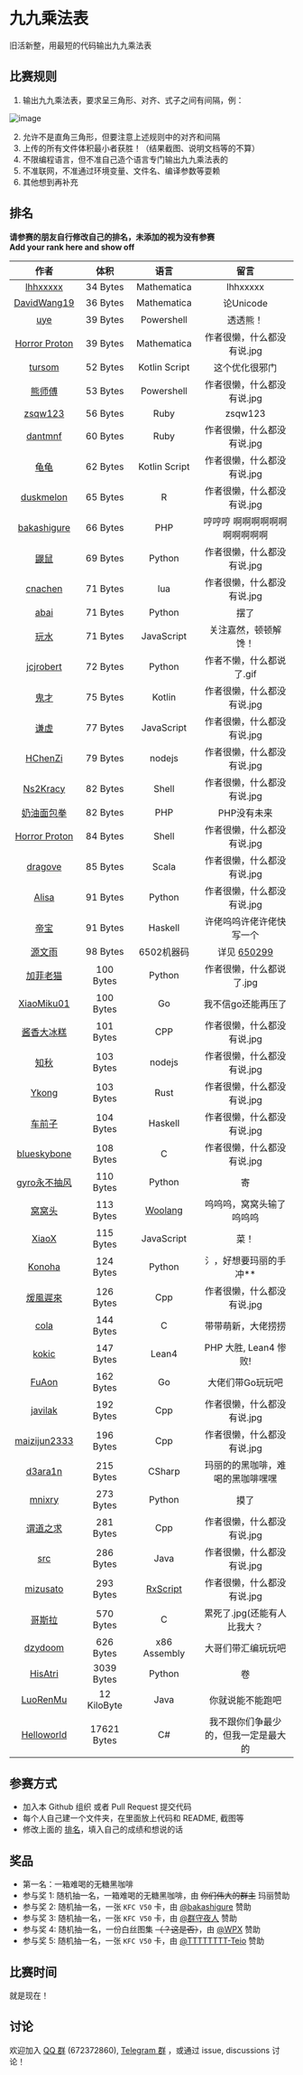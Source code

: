 # 九九乘法表

旧活新整，用最短的代码输出九九乘法表

## 比赛规则

1. 输出九九乘法表，要求呈三角形、对齐、式子之间有间隔，例：

  ![image](https://user-images.githubusercontent.com/18511905/228529653-f2031cc6-61dd-4be7-8a86-f06980b84031.png)

2. 允许不是直角三角形，但要注意上述规则中的对齐和间隔
3. 上传的所有文件体积最小者获胜！（结果截图、说明文档等的不算）
4. 不限编程语言，但不准自己造个语言专门输出九九乘法表的
5. 不准联网，不准通过环境变量、文件名、编译参数等耍赖
6. 其他想到再补充

## 排名

**请参赛的朋友自行修改自己的排名，未添加的视为没有参赛**  
**Add your rank here and show off**

|                             作者                             |   体积    |       语言        |                             留言                                            |
| :----------------------------------------------------------: | :-------: | :--------------: | :------------------------------------------------------------------------: |
| [lhhxxxxx](lhhxxxxx)                                             | 34 Bytes  | Mathematica       | lhhxxxxx |
| [DavidWang19](DavidWang19)                                   |  36 Bytes | Mathematica      | 论Unicode |
| [uye](uye)                                                   |  39 Bytes  | Powershell      | 透透熊！ |
| [Horror Proton](horror-proton)                                | 39 Bytes   | Mathematica       | 作者很懒，什么都没有说.jpg |
| [tursom](tursom)                                             | 52 Bytes  | Kotlin Script       | 这个优化很邪门 |
| [熊师傅](otakuma)                                             | 53 Bytes  | Powershell       | 作者很懒，什么都没有说.jpg |
| [zsqw123](zsqw123)                                             | 56 Bytes  | Ruby       | zsqw123 |
| [dantmnf](dantmnf)                                            | 60 Bytes  | Ruby            | 作者很懒，什么都没有说.jpg |
| [龟龟](guigui)                                                |  62 Bytes | Kotlin Script    | 作者很懒，什么都没有说.jpg |
| [duskmelon](duskmelon)                                        | 65 Bytes  | R               | 作者很懒，什么都没有说.jpg |
| [bakashigure](bakashigure)                                    | 66 Bytes   | PHP             | 哼哼哼 啊啊啊啊啊啊啊啊啊啊啊 |
| [鼹鼠](鼹鼠)                                                   |  69 Bytes  | Python        | 作者很懒，什么都没有说.jpg |
| [cnachen](cnachen)                                            |  71 Bytes | lua             | 作者很懒，什么都没有说.jpg |
| [abai](abai)                                                  | 71 Bytes  | Python          | 摆了 |
| [玩水](玩水)                                                   | 71 Bytes  | JavaScript      | 关注嘉然，顿顿解馋！ |
| [jcjrobert](jcjrobert)                                        | 72 Bytes  | Python          | 作者不懒，什么都说了.gif |
| [鬼才](鬼才)                                                   |  75 Bytes | Kotlin          | 作者很懒，什么都没有说.jpg  |
| [谦虚](谦虚)                                                  |  77 Bytes  | JavaScript          | 作者很懒，什么都没有说.jpg |
| [HChenZi](HChenZi)                                            |  79 Bytes  | nodejs         | 作者很懒，什么都没有说.jpg |
| [Ns2Kracy](Ns2Kracy)                                          |  82 Bytes  | Shell          | 作者很懒，什么都没有说.jpg |
| [奶油面包拳](奶油面包拳)                                        | 82 Bytes   | PHP            | PHP没有未来               |
| [Horror Proton](horror-proton)                                | 84 Bytes   | Shell            | 作者很懒，什么都没有说.jpg |
| [dragove](dragove)                                            | 85 Bytes   | Scala          | 作者很懒，什么都没有说.jpg |
| [Alisa](Alisa)                                                |  91 Bytes  | Python         | 作者很懒，什么都没有说.jpg |
| [帝宝](帝宝)                                                  |  91 Bytes  | Haskell         | 许佬呜呜许佬许佬快写一个|
| [源文雨](fumiama)                                                  |  98 Bytes  | 6502机器码         | 详见 [650299](https://github.com/fumiama/650299)|
| [加菲老猫](GarfieldTheOldCat)                                  |  100 Bytes  | Python        | 作者很懒，什么都说了.jpg |
| [XiaoMiku01](XiaoMiku01)                                  |  100 Bytes  | Go        | 我不信go还能再压了 |
| [酱香大冰糕](酱香大冰糕)                                        |  101 Bytes  | CPP               | 作者很懒，什么都没有说.jpg |
| [知秋](知秋)                                                  |  103 Bytes  | nodejs          | 作者很懒，什么都没有说.jpg |
| [Ykong](Ykong)                                                |  103 Bytes  | Rust           | 作者很懒，什么都没有说.jpg |
| [车前子](车前子)                                                |  104 Bytes  | Haskell           | 作者很懒，什么都没有说.jpg |
| [blueskybone](blueskybone)                                   |  108 Bytes  | C               | 作者很懒，什么都没有说.jpg |
| [gyro永不抽风](gyro永不抽风)                                   |  110 Bytes  | Python           | 寄                      |
| [窝窝头](mr_cino)                                             |  113 Bytes  | [Woolang](https://github.com/cinogama/woolang) | 呜呜呜，窝窝头输了呜呜呜 |
| [XiaoX](XiaoX)                                                | 115 Bytes | JavaScript        | 菜！                  |
| [Konoha](Konoha)                                              | 124 Bytes | Python            | 氵，好想要玛丽的手冲** |
| [煖風遲來](煖風遲來)                                           |  126 Bytes  | Cpp             | 作者很懒，什么都没有说.jpg |
| [cola](cola)                                                 |  144 Bytes  | C                | 带带萌新，大佬捞捞 |
| [kokic](kokic)                                               |  147 Bytes  | Lean4            | PHP 大胜, Lean4 惨败! | 
| [FuAon](FuAon)                                                 |  162 Bytes  | Go                | 大佬们带Go玩玩吧 |
| [javilak](javilak)                                           |  192 Bytes  | Cpp                | 作者很懒，什么都没有说.jpg | 
| [maizijun2333](麦子)                                           |  196 Bytes  | Cpp                | 作者很懒，什么都没有说.jpg | 
| [d3ara1n](d3ara1n)                                           |  215 Bytes  | CSharp           | 玛丽的的黑咖啡，难喝的黑咖啡嘿嘿 |
| [mnixry](mnixry)                                              |  273 Bytes  | Python        | 摸了 |
| [谓道之求](谓道之求)                                           |  281 Bytes  | Cpp             | 作者很懒，什么都没有说.jpg |
| [src](src)                                                   | 286 Bytes  | Java             | 作者很懒，什么都没有说.jpg |
| [mizusato](mizusato)                                         | 293 Bytes  | [RxScript](https://rxgui.readthedocs.io/) | 作者很懒，什么都没有说.jpg |
| [哥斯拉](哥斯拉)                                              |  570 Bytes  | C                | 累死了.jpg(还能有人比我大？ |
| [dzydoom](dzydoom)                                              |  626 Bytes  | x86 Assembly               | 大哥们带汇编玩玩吧|
| [HisAtri](HisAtri)                                         |  3039 Bytes |Python           | 卷 |
| [LuoRenMu](Luorenmu)                                         |  12 KiloByte | Java           | 你就说能不能跑吧 |
| [Helloworld](Helloworld)                                     | 17621 Bytes | C#               | 我不跟你们争最少的，但我一定是最大的 |

## 参赛方式

- 加入本 Github 组织 或者 Pull Request 提交代码
- 每个人自己建一个文件夹，在里面放上代码和 README, 截图等
- 修改上面的 [排名](#排名)，填入自己的成绩和想说的话

## 奖品

- 第一名：一箱难喝的无糖黑咖啡
- 参与奖 1: 随机抽一名，一箱难喝的无糖黑咖啡，由 ~~你们伟大的群主~~ 玛丽赞助
- 参与奖 2: 随机抽一名，一张 `KFC V50` 卡，由 [@bakashigure](bakashigure) 赞助
- 参与奖 3: 随机抽一名，一张 `KFC V50` 卡，由 [@群守夜人](https://github.com/nvkou) 赞助
- 参与奖 4: 随机抽一名，一份白丝图集 ~~（？这是否）~~，由 [@WPX](https://github.com/WWPXX233) 赞助
- 参与奖 5: 随机抽一名，一张 `KFC V50` 卡，由 [@TTTTTTTT-Teio](https://github.com/TTTTTTTT-Teio) 赞助

## 比赛时间

就是现在！

## 讨论

欢迎加入 [QQ 群](https://jq.qq.com/?_wv=1027&k=8aBWumWU) (672372860), [Telegram 群](https://t.me/+NjDljiDRrpI4NTU1) ，或通过 issue, discussions 讨论！
